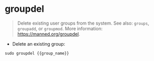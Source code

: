 # groupdel

> Delete existing user groups from the system.
> See also: `groups`, `groupadd`, or `groupmod`.
> More information: <https://manned.org/groupdel>.

- Delete an existing group:

`sudo groupdel {{group_name}}`
